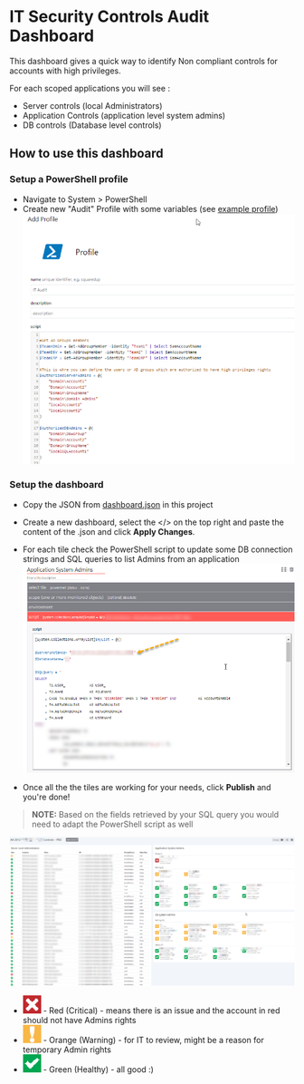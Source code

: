 # IT Security Controls Audit Dashboard
This dashboard gives a quick way to identify Non compliant controls for accounts with high privileges. 


For each scoped applications you will see :	
- Server controls (local Administrators)
- Application Controls (application level system admins)
- DB controls (Database level controls)

## How to use this dashboard
### Setup a PowerShell profile
- Navigate to System > PowerShell
- Create new "Audit" Profile with some variables (see [example profile](SOX-Profile.ps1))
![screenshot](images/Audits-dashboard-settings.png)

### Setup the dashboard
- Copy the JSON from [dashboard.json](dashboard.json) in this project
- Create a new dashboard, select the </> on the top right and paste the content of the .json and click **Apply Changes**.
- For each tile check the PowerShell script to update some DB connection strings and SQL queries to list Admins from an application
![screenshot](images/Queries-tiles.png)

- Once all the the tiles are working for your needs, click **Publish** and you're done!

> **NOTE:**  Based on the fields retrieved by your SQL query you would need to adapt the PowerShell script as well
  
![screenshot](IT-Auditing-dashboard.png)


- ![screenshot](images/critical.png) - Red (Critical) -  means there is an issue and the account in red should not have Admins rights
- ![screenshot](images/warning.png) - Orange (Warning)  - for IT to review, might be a reason for temporary Admin rights
- ![screenshot](images/healthy.png) - Green (Healthy) - all good :) 



